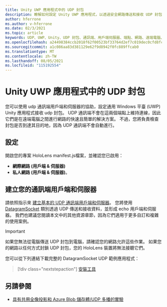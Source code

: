 ```yaml
---
title: Unity UWP 應用程式中的 UDP 封包
description: 瞭解如何設定 Unity UWP 應用程式，以透過安全網路傳送和接收 UDP 封包。
author: hferrone
ms.author: v-hferrone
ms.date: 02/3/2021
ms.topic: article
keywords: UDP、UWP、Unity、UDP 封包、通訊端、用戶端伺服器、端點、網路、遠端電腦、datagramsocket、範例、.net
ms.openlocfilehash: a24498384ccb2018f62f00523bf33764d2ef7c019dec0cfd8fc70d86b55a81bb
ms.sourcegitcommit: a1c086aa83d381129e62f9d8942f0fc889ffcab0
ms.translationtype: MT
ms.contentlocale: zh-TW
ms.lasthandoff: 08/05/2021
ms.locfileid: "115192554"
---
```

# <a name="udp-packets-in-unity-uwp-apps"></a>Unity UWP 應用程式中的 UDP 封包

您可以使用 udp 通訊端用戶端和伺服器的協助，設定通用 Windows 平臺 (UWP) Unity 應用程式接收 udp 封包。 UDP 通訊端不會在這兩個端點上維持連線，因此它們是在遠端電腦之間進行網路的快速且簡單的解決方案。 不過，您將負責檢查封包是否到達其目的地，因為 UDP 通訊端不會自動進行。

## <a name="setup"></a>設定

開啟您的專案 HoloLens manifest.js檔案，並確認您已啟用：
* **網際網路 (用戶端 & 伺服器)** 
* **私人網路 (用戶端 & 伺服器)**。

## <a name="build-your-socket-client-and-server"></a>建立您的通訊端用戶端和伺服器 

請依照指示來 [建立基本的 UDP 通訊端用戶端和伺服器](/windows/uwp/networking/sockets#build-a-basic-udp-socket-client-and-server)。 您將使用 [DatagramSocket](/uwp/api/Windows.Networking.Sockets.DatagramSocket) 類別透過 UDP 傳送和接收資料，並形成 echo 用戶端和伺服器。 我們也建議您閱讀本文中的其他資源章節，因為它們適用于更多自訂和複雜的使用案例。 

> [!IMPORTANT]
> 如果您無法從電腦傳送 UDP 封包到電腦，請確認您的網路允許這些作業。 如果您的網路以任何方式封鎖 UDP 封包，您的 HoloLens 裝置將無法接聽它們。

您可以從下列連結下載完整的 DatagramSocket UDP 範例應用程式：

> [!div class="nextstepaction"]
> [安裝工具](/samples/microsoft/windows-universal-samples/datagramsocket/)

## <a name="see-also"></a>另請參閱 
* [具有共用全像投影和 Azure Blob 儲存體/UDP 多播的實驗](https://mtaulty.com/2017/12/29/experiments-with-shared-holograms-and-azure-blob-storage-udp-multicasting-part-1/)